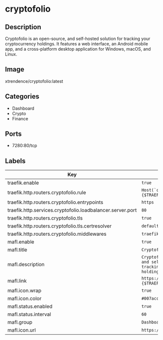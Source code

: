 # cryptofolio

## Description
Cryptofolio is an open\-source, and self\-hosted solution for tracking your cryptocurrency holdings. It features a web interface, an Android mobile app, and a cross\-platform desktop application for Windows, macOS, and Linux.

## Image
xtrendence/cryptofolio:latest

## Categories
- Dashboard
- Crypto
- Finance

## Ports
- 7280:80/tcp

## Labels
| Key | Value |
|-----|-------|
| traefik.enable | ```true``` |
| traefik.http.routers.cryptofolio.rule | ```Host(`cryptofolio.{$TRAEFIK_INGRESS_DOMAIN}`)``` |
| traefik.http.routers.cryptofolio.entrypoints | ```https``` |
| traefik.http.services.cryptofolio.loadbalancer.server.port | ```80``` |
| traefik.http.routers.cryptofolio.tls | ```true``` |
| traefik.http.routers.cryptofolio.tls.certresolver | ```default``` |
| traefik.http.routers.cryptofolio.middlewares | ```traefik-forward-auth``` |
| mafl.enable | ```true``` |
| mafl.title | ```Cryptofolio``` |
| mafl.description | ```Cryptofolio is an open-source, and self-hosted solution for tracking your cryptocurrency holdings.``` |
| mafl.link | ```https://cryptofolio.{$TRAEFIK_INGRESS_DOMAIN}``` |
| mafl.icon.wrap | ```true``` |
| mafl.icon.color | ```#007acc``` |
| mafl.status.enabled | ```true``` |
| mafl.status.interval | ```60``` |
| mafl.group | ```Dashboard``` |
| mafl.icon.url | ```https://i.imgur.com/5v8lzea.png``` |

